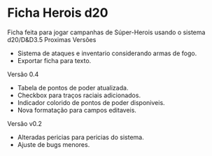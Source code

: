 # Ficha Herois d20
Ficha feita para jogar campanhas de Súper-Herois usando o sistema d20/D&D3.5
Proximas Versões
* Sistema de ataques e inventario considerando armas de fogo. 
* Exportar ficha para texto. 

Versão 0.4
* Tabela de pontos de poder atualizada. 
* Checkbox para traços raciais adicionados. 
* Indicador colorido de pontos de poder disponiveis. 
* Nova formatação para campos editaveis. 

Versão v0.2
* Alteradas pericias para pericias do sistema.
* Ajuste de bugs menores.